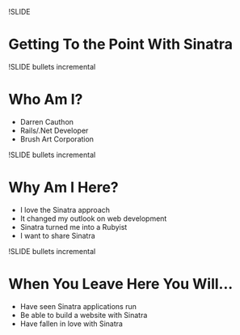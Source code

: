 !SLIDE 
# Getting To the Point With Sinatra #

!SLIDE bullets incremental
# Who Am I? #

* Darren Cauthon
* Rails/.Net Developer
* Brush Art Corporation

!SLIDE bullets incremental
# Why Am I Here? #

* I love the Sinatra approach
* It changed my outlook on web development
* Sinatra turned me into a Rubyist
* I want to share Sinatra

!SLIDE bullets incremental
# When You Leave Here You Will... #

* Have seen Sinatra applications run
* Be able to build a website with Sinatra
* Have fallen in love with Sinatra
